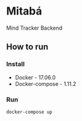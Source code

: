 # Mitaba&#x301;

Mind Tracker Backend

## How to run

### Install
* Docker - 17.06.0
* Docker-compose - 1.11.2

### Run

`docker-compose up`
